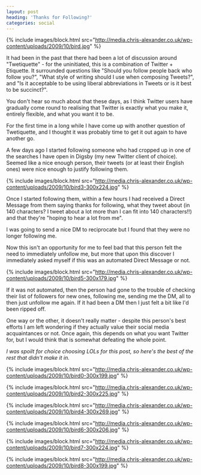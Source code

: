 ```yaml
---
layout: post
heading: 'Thanks for Following?'
categories: social
---
```


{% include images/block.html src="http://media.chris-alexander.co.uk/wp-content/uploads/2009/10/bird.jpg" %}

It had been in the past that there had been a lot of discussion around "Twetiquette" - for the uninitiated, this is a combination of Twitter + Etiquette. It surrounded questions like "Should you follow people back who follow you?", "What style of writing should I use when composing Tweets?", and "Is it acceptable to be using liberal abbreviations in Tweets or is it best to be succinct?".

You don't hear so much about that these days, as I think Twitter users have gradually come round to realising that Twitter is exactly what you make it, entirely flexible, and what you want it to be.

For the first time in a long while I have come up with another question of Twetiquette, and I thought it was probably time to get it out again to have another go.

A few days ago I started following someone who had cropped up in one of the searches I have open in Digsby (my new Twitter client of choice). Seemed like a nice enough person, their tweets (or at least their English ones) were nice enough to justify following them.

{% include images/block.html src="http://media.chris-alexander.co.uk/wp-content/uploads/2009/10/bird3-300x224.jpg" %}

Once I started following them, within a few hours I had received a Direct Message from them saying thanks for following, what they tweet about (in 140 characters? I tweet about a lot more than I can fit into 140 characters!!) and that they're "hoping to hear a lot from me".

I was going to send a nice DM to reciprocate but I found that they were no longer following me.

Now this isn't an opportunity for me to feel bad that this person felt the need to immediately unfollow me, but more that upon this discover I immediately asked myself if this was an automated Direct Message or not.

{% include images/block.html src="http://media.chris-alexander.co.uk/wp-content/uploads/2009/10/bird5-300x179.jpg" %}

If it was not automated, then the person had gone to the trouble of checking their list of followers for new ones, following me, sending me the DM, all to then just unfollow me again. If it had been a DM then I just felt a bit like I'd been ripped off.

One way or the other, it doesn't really matter - despite this person's best efforts I am left wondering if they actually value their social media acquaintances or not. Once again, this depends on what you want Twitter for, but I would think that is somewhat defeating the whole point.

*I was spoilt for choice choosing LOLs for this post, so here's the best of the rest that didn't make it in.*

{% include images/block.html src="http://media.chris-alexander.co.uk/wp-content/uploads/2009/10/bird0-300x199.jpg" %}

{% include images/block.html src="http://media.chris-alexander.co.uk/wp-content/uploads/2009/10/bird2-300x225.jpg" %}

{% include images/block.html src="http://media.chris-alexander.co.uk/wp-content/uploads/2009/10/bird4-300x269.jpg" %}

{% include images/block.html src="http://media.chris-alexander.co.uk/wp-content/uploads/2009/10/bird6-300x206.jpg" %}

{% include images/block.html src="http://media.chris-alexander.co.uk/wp-content/uploads/2009/10/bird7-300x224.jpg" %}

{% include images/block.html src="http://media.chris-alexander.co.uk/wp-content/uploads/2009/10/bird8-300x199.jpg" %}
